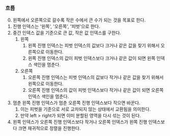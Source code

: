 ### 흐름
 0. 왼쪽에서 오른쪽으로 갈수록 작은 수에서 큰 수가 되는 것을 목표로 한다.
 1. 진행 인덱스는 '왼쪽', '오른쪽', '피벗'으로 한다.
 2. 중간 인덱스 값을 기준으로 큰 값, 작은 값 인덱스를 구한다.
	 1. 왼쪽
		 1. 왼쪽 진행 인덱스는 피벗 인덱스의 값보다 크거나 같은 값을 찾기 위해서 오른쪽으로 이동한다.
		 2. 왼쪽 진행 인덱스의 값이 피벗 인덱스보다 크거나 같은 값이 되면 왼쪽 인덱스 색인을 멈춘다.
	 2. 오른쪽
		 1. 오른쪽 진행 인덱스는 피벗 인덱스의 값보다 작거나 같은 값을 찾기 위해서 왼쪽으로 이동한다.
		 2. 오른쪽 진행 인덱스의 값이 피벗 인덱스보다 작거나 같은 값이 되면 오른쪽 인덱스 색인을 멈춘다.
 3. 멈춘 왼쪽 진행 인덱스가 멈춘 오른쪽 진행 인덱스보다 작으면 바꾼다.
	 1. 이는 피벗을 기준으로 서로 교차되지 않는 상태에서 교환됨을 의미한다.
	 2. 만약 left > right가 되면 이미 분할된 영역을 다시 섞는 것이 된다.
 4. 왼쪽 인덱스가 오른쪽 진행 인덱스보다 작거나 오른쪽 인덱스가 왼쪽 진행 인덱스보다 크면 재귀적으로 정렬을 진행한다.